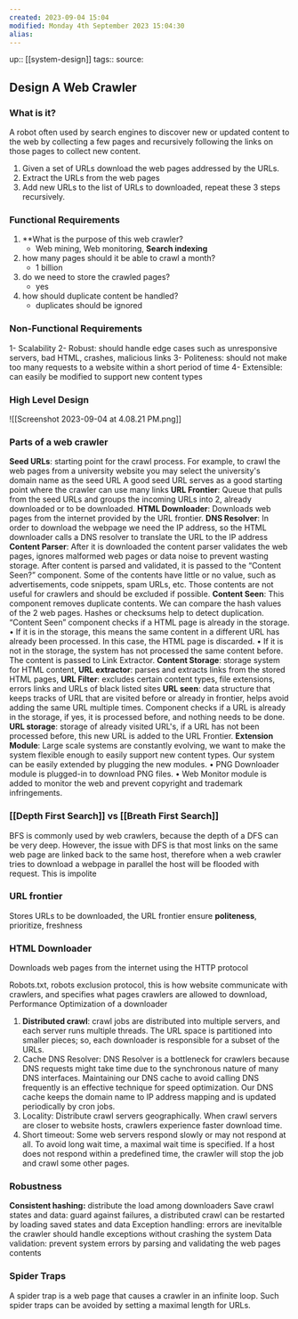 ```yaml
---
created: 2023-09-04 15:04 
modified: Monday 4th September 2023 15:04:30
alias: 
---
```

up::  [[system-design]]
tags:: 
source: 

## Design A Web Crawler

### What is it?
A robot often used by search engines to discover new or updated content to the web by collecting a few pages and recursively following the links on those pages to collect new content.
1. Given a set of URLs download the web pages addressed by the URLs.
2. Extract the URLs from the web pages
3. Add new URLs to the list of URLs to downloaded, repeat these 3 steps recursively. 


### Functional Requirements

1. **What is the purpose of this web crawler?
	- Web mining, Web monitoring, **Search indexing**
2. how many pages should it be able to crawl a month?
	- 1 billion
3. do we need to store the crawled pages?
	- yes
4. how should duplicate content be handled?
	- duplicates should be ignored

### Non-Functional Requirements
1- Scalability
2- Robust: should handle edge cases such as unresponsive servers, bad HTML, crashes, malicious links
3- Politeness: should not make too many requests to a website within a short period of time
4- Extensible: can easily be modified to support new content types 

### High Level Design
![[Screenshot 2023-09-04 at 4.08.21 PM.png]]
### Parts of a web crawler
**Seed URLs**: starting point for the crawl process. For example, to crawl the web pages from a university website you may select the university's domain name as the seed URL
A good seed URL serves as a good starting point where the crawler can use many links
**URL Frontier**: Queue that pulls from the seed URLs and groups the incoming URLs into 2, already downloaded or to be downloaded. 
**HTML Downloader**: Downloads web pages from the internet provided by the URL frontier.
**DNS Resolver**: In order to download the webpage we need the IP address, so the HTML downloader calls a DNS resolver to translate the URL to the IP address
**Content Parser**: After it is downloaded the content parser validates the web pages, ignores malformed web pages or data noise to prevent wasting storage. After content is parsed and validated, it is passed to the “Content Seen?” component.
	Some of the contents have little or no value, such as advertisements, code snippets, spam URLs, etc. Those contents are not useful for crawlers and should be excluded if possible.
**Content Seen**: This component removes duplicate contents. We can compare the hash values of the 2 web pages. Hashes or checksums help to detect duplication. “Content Seen” component checks if a HTML page is already in the storage. 
	• If it is in the storage, this means the same content in a different URL has already been processed. In this case, the HTML page is discarded.
	• If it is not in the storage, the system has not processed the same content before. The content is passed to Link Extractor.
**Content Storage**: storage system for HTML content, 
**URL extractor**: parses and extracts links from the stored HTML pages, 
**URL Filter**: excludes certain content types, file extensions, errors links and URLs of black listed sites
**URL seen**: data structure that keeps tracks of URL that are visited before or already in frontier, helps avoid adding the same URL multiple times. Component checks if a URL is already in the storage, if yes, it is processed before, and nothing needs to be done.
**URL storage**: storage of already visited URL's, if a URL has not been processed before, this new URL is added to the URL Frontier.
**Extension Module**: Large scale systems are constantly evolving, we want to make the system flexible enough to easily support new content types. Our system can be easily extended by plugging the new modules.
	• PNG Downloader module is plugged-in to download PNG files.
	• Web Monitor module is added to monitor the web and prevent copyright and trademark infringements.


### [[Depth First Search]] vs [[Breath First Search]]
BFS is commonly used by web crawlers, because the depth of a DFS can be very deep. However, the issue with DFS is that most links on the same web page are linked back to the same host, therefore when a web crawler tries to download a webpage in parallel the host will be flooded with request. This is impolite

### URL frontier
Stores URLs to be downloaded, the URL frontier ensure **politeness**, prioritize, freshness

### HTML Downloader
Downloads web pages from the internet using the HTTP protocol

Robots.txt, robots exclusion protocol, this is how website communicate with crawlers, and specifies what pages crawlers are allowed to download, 
Performance Optimization of a downloader
1. **Distributed crawl**: crawl jobs are distributed into multiple servers, and each server runs multiple threads. The URL space is partitioned into smaller pieces; so, each downloader is responsible for a subset of the URLs.
3. Cache DNS Resolver: DNS Resolver is a bottleneck for crawlers because DNS requests might take time due to the synchronous nature of many DNS interfaces. Maintaining our DNS cache to avoid calling DNS frequently is an effective technique for speed optimization. Our DNS cache keeps the domain name to IP address mapping and is updated periodically by cron jobs.
4. Locality: Distribute crawl servers geographically. When crawl servers are closer to website hosts, crawlers experience faster download time.
5. Short timeout: Some web servers respond slowly or may not respond at all. To avoid long wait time, a maximal wait time is specified. If a host does not respond within a predefined time, the crawler will stop the job and crawl some other pages.
### Robustness
**Consistent hashing:** distribute the load among downloaders
Save crawl states and data: guard against failures, a distributed crawl can be restarted by loading saved states and data
Exception handling: errors are inevitalble the crawler should handle exceptions without crashing the system
Data validation: prevent system errors by parsing and validating the web pages contents

### Spider Traps 
A spider trap is a web page that causes a crawler in an infinite loop. Such spider traps can be avoided by setting a maximal length for URLs.